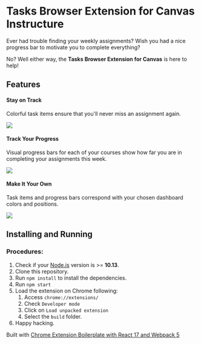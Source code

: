 # Tasks Browser Extension for Canvas Instructure

Ever had trouble finding your weekly assignments? Wish you had a nice progress bar to motivate you to complete everything?  

No? Well either way, the **Tasks Browser Extension for Canvas** is here to help!

## Features

#### Stay on Track
Colorful task items ensure that you'll never miss an assignment again.

![](Demo1.png)

#### Track Your Progress
Visual progress bars for each of your courses show how far you are in completing your assignments this week.

![](Demo2.png)

#### Make It Your Own
Task items and progress bars correspond with your chosen dashboard colors and positions.

![](Demo3.png)

## Installing and Running

### Procedures:

1. Check if your [Node.js](https://nodejs.org/) version is >= **10.13**.
2. Clone this repository.
5. Run `npm install` to install the dependencies.
6. Run `npm start`
7. Load the extension on Chrome following:
   1. Access `chrome://extensions/`
   2. Check `Developer mode`
   3. Click on `Load unpacked extension`
   4. Select the `build` folder.
8. Happy hacking.

Built with [Chrome Extension Boilerplate with React 17 and Webpack 5](https://github.com/lxieyang/chrome-extension-boilerplate-react.git)
